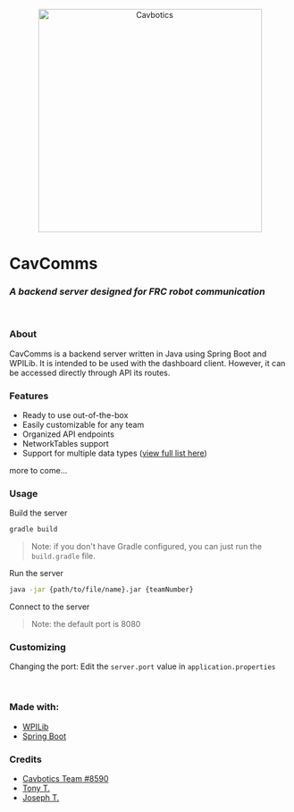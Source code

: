<p align="center">
  <img src="https://i.imgur.com/Bcdjg1Q.png" alt="Cavbotics" width="400"/>
</p>
  
# CavComms
### _A backend server designed for FRC robot communication_
<p><br /></p>

### About
CavComms is a backend server written in Java using Spring Boot and WPILib. It is intended to be used with the dashboard client. However, it can be accessed directly through API its routes. 


### Features
- Ready to use out-of-the-box
- Easily customizable for any team
- Organized API endpoints
- NetworkTables support
- Support for multiple data types ([view full list here](https://github.com/tot/cavbotics-dashboard-backend/wiki/Endpoints))
<p>more to come...</p>


### Usage
Build the server

```sh 
gradle build
```
> Note: if you don't have Gradle configured, you can just run the `build.gradle` file.

Run the server
```sh
java -jar {path/to/file/name}.jar {teamNumber}
```
Connect to the server
> Note: the default port is 8080


### Customizing
Changing the port: Edit the `server.port` value in `application.properties`

<br />

### Made with:
- [WPILib](https://docs.wpilib.org/en/stable/index.html)
- [Spring Boot](https://spring.io/projects/spring-boot)

### Credits
- [Cavbotics Team #8590](https://wtwcsr.org)
- [Tony T.](https://github.com/tot)
- [Joseph T.](https://github.com/jt914)
